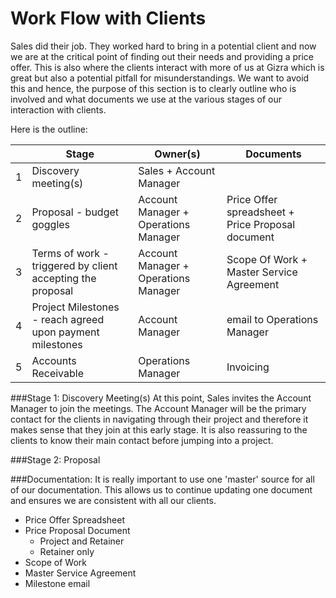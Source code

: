 # Work Flow with Clients

Sales did their job. They worked hard to bring in a potential client and now we are at the critical point of finding out their needs and providing a price offer. This is also where the clients interact with more of us at Gizra which is great but also a potential pitfall for misunderstandings. We want to avoid this and hence, the purpose of this section is to clearly outline who is involved and what documents we use at the various stages of our interaction with clients. 

Here is the outline:

| | Stage | Owner(s) | Documents |
| -- | -- | -- | -- |
| 1 | Discovery meeting(s)  | Sales + Account Manager |  |
| 2 | Proposal - budget goggles | Account Manager + Operations Manager | Price Offer spreadsheet +  Price Proposal document |
| 3 | Terms of work - triggered by client accepting the proposal | Account Manager + Operations Manager | Scope Of Work + Master Service Agreement |
| 4 | Project Milestones - reach agreed upon payment milestones | Account Manager | email to Operations Manager |
| 5 | Accounts Receivable | Operations Manager | Invoicing |

###Stage 1: Discovery Meeting(s)
At this point, Sales invites the Account Manager to join the meetings. The Account Manager will be the primary contact for the clients in navigating through their project and therefore it makes sense that they join at this early stage. It is also reassuring to the clients to know their main contact before jumping into a project.

###Stage 2: Proposal 


###Documentation:
It is really important to use one 'master' source for all of our documentation. This allows us to continue updating one document and ensures we are consistent with all our clients.

* Price Offer Spreadsheet
* Price Proposal Document
  * Project and Retainer
  * Retainer only
* Scope of Work
* Master Service Agreement
* Milestone email


